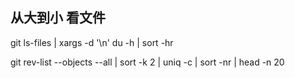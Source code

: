 ## 从大到小 看文件
git ls-files | xargs -d '\n' du -h | sort -hr


git rev-list --objects --all | sort -k 2 | uniq -c | sort -nr | head -n 20
